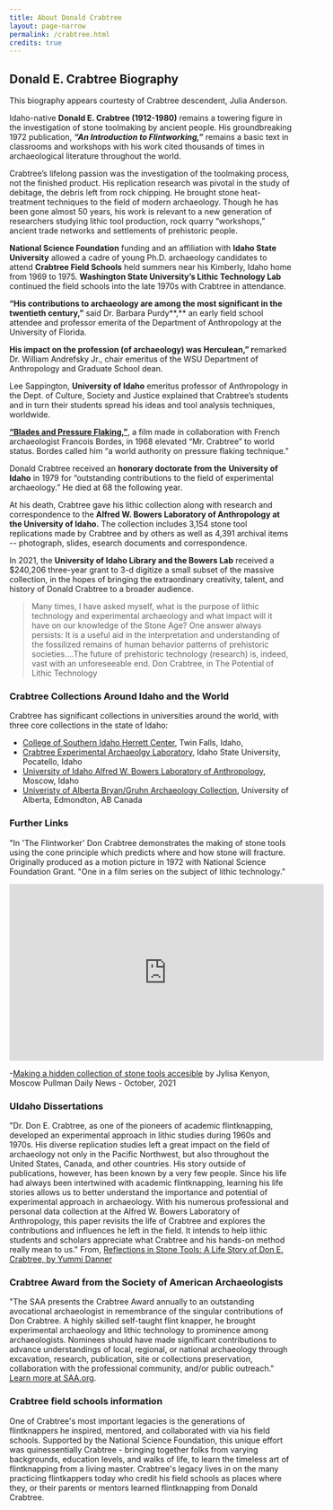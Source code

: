 ```yaml
---
title: About Donald Crabtree
layout: page-narrow
permalink: /crabtree.html
credits: true
---
```

## Donald E. Crabtree Biography

This biography appears courtesty of Crabtree descendent, Julia Anderson. 

Idaho-native **Donald E. Crabtree (1912-1980)** remains a towering figure in the investigation of stone toolmaking by ancient people. His groundbreaking 1972 publication, ***“An Introduction to Flintworking,”***  remains a basic text in classrooms and workshops with his work cited thousands of times in archaeological literature throughout the world.  

Crabtree’s lifelong passion was the investigation of the toolmaking process, not the finished product. His replication research was pivotal in the study of debitage, the debris left from rock chipping. He brought stone heat-treatment techniques to the field of modern archaeology. Though he has been gone almost 50 years, his work is relevant to a new generation of researchers studying lithic tool production, rock quarry “workshops,” ancient trade networks and settlements of prehistoric people.  

**National Science Foundation** funding and an affiliation with **Idaho State University** allowed a cadre of young Ph.D. archaeology candidates to attend **Crabtree Field Schools** held summers near his Kimberly, Idaho home from 1969 to 1975\. **Washington State University’s Lithic Technology Lab** continued the field schools into the late 1970s with Crabtree in attendance.  

**“His contributions to archaeology are among the most significant in the twentieth century,”** said Dr. Barbara Purdy**,** an early field school attendee and professor emerita of the Department of Anthropology at the University of Florida. 

**His impact on the profession (of archaeology) was Herculean,” r**emarked Dr. William Andrefsky Jr., chair emeritus of the WSU Department of Anthropology and Graduate School dean. 

Lee Sappington, **University of Idaho** emeritus professor of Anthropology in the Dept. of Culture, Society and Justice explained that Crabtree’s students and in turn their students spread his ideas and tool analysis techniques, worldwide. 

[**“Blades and Pressure Flaking,”**](https://www.youtube.com/watch?v=6F7wrtzZ_dQ), a film made in collaboration with French archaeologist Francois Bordes, in 1968 elevated “Mr. Crabtree” to world status. Bordes called him “a world authority on pressure flaking technique.”  

Donald Crabtree received an **honorary doctorate from the** **University of Idaho** in 1979 for “outstanding contributions to the field of experimental archaeology.”  He died at 68 the following year.  

At his death, Crabtree gave his lithic collection along with research and correspondence to the **Alfred W. Bowers Laboratory of Anthropology at the University of Idaho.** The collection includes 3,154 stone tool replications made by Crabtree and by others as well as 4,391 archival items \-- photograph, slides, esearch documents and correspondence.

In 2021, the **University of Idaho Library and the Bowers Lab** received a $240,206 three-year grant to 3-d digitize a small subset of the massive collection, in the hopes of bringing the extraordinary creativity, talent, and history of Donald Crabtree to a broader audience.

> Many times, I have asked myself, what is the purpose of lithic technology and experimental archaeology and what impact will it have on our knowledge of the Stone Age? One answer always persists: It is a useful aid in the interpretation and understanding of the fossilized remains of human behavior patterns of prehistoric societies….The future of prehistoric technology (research) is, indeed, vast with an unforeseeable end. Don Crabtree, in The Potential of Lithic Technology

### Crabtree Collections Around Idaho and the World

Crabtree has significant collections in universities around the world, with three core collections in the state of Idaho:

- [College of Southern Idaho Herrett Center](https://herrett.csi.edu/), Twin Falls, Idaho, 
- [Crabtree Experimental Archaeolgy Laboratory](https://www.isu.edu/anthropology/student-experience/anthropology-research-labs/crabtree-experimental-archaeology-laboratory/), Idaho State University, Pocatello, Idaho
- [University of Idaho Alfred W. Bowers Laboratory of Anthropology](https://www.uidaho.edu/class/anthrolab), Moscow, Idaho
- [Univeristy of Alberta Bryan/Gruhn Archaeology Collection](https://www.ualberta.ca/en/museums/museum-collections/archaeology-collection.html), University of Alberta, Edmondton, AB Canada


### Further Links

"In 'The Flintworker' Don Crabtree demonstrates the making of stone tools using the cone principle which predicts where and how stone will fracture. Originally produced as a motion picture in 1972 with National Science Foundation Grant. "One in a film series on the subject of lithic technology."

<iframe width="560" height="315" src="https://www.youtube.com/embed/Th7vmgYqhqU?si=k6RVxvISQcp-LAeG" title="YouTube video player" frameborder="0" allow="accelerometer; autoplay; clipboard-write; encrypted-media; gyroscope; picture-in-picture; web-share" referrerpolicy="strict-origin-when-cross-origin" allowfullscreen></iframe>

-[Making a hidden collection of stone tools accesible](https://www.dnews.com/local-news/making-a-hidden-collection-of-stone-tools-accessible6906a835) by Jylisa Kenyon, Moscow Pullman Daily News - October, 2021


### UIdaho Dissertations


"Dr. Don E. Crabtree, as one of the pioneers of academic flintknapping, developed an
experimental approach in lithic studies during 1960s and 1970s. His diverse replication
studies left a great impact on the field of archaeology not only in the Pacific Northwest, but
also throughout the United States, Canada, and other countries. His story outside of
publications, however, has been known by a very few people. Since his life had always been
intertwined with academic flintknapping, learning his life stories allows us to better
understand the importance and potential of experimental approach in archaeology. With his
numerous professional and personal data collection at the Alfred W. Bowers Laboratory of
Anthropology, this paper revisits the life of Crabtree and explores the contributions and
influences he left in the field. It intends to help lithic students and scholars appreciate what
Crabtree and his hands-on method really mean to us." From, [Reflections in Stone Tools: A Life Story of Don E. Crabtree, by Yummi Danner](https://www.proquest.com/docview/2115845790?accountid=14551&fromopenview=true&parentSessionId=2FVPn1vl4niZ6L%2FTJw2LKt%2Fi3u%2BEA9vWjWg36ntlBcY%3D&parentSessionId=9Grsa%2B6yejmmrF5XpYdm9urTTJK%2FmUOf39n3PQQrkyI%3D&pq-origsite=gscholar&sourcetype=Dissertations%20&%20Theses)

### Crabtree Award from the Society of American Archaeologists 

"The SAA presents the Crabtree Award annually to an outstanding avocational archaeologist in remembrance of the singular contributions of Don Crabtree. A highly skilled self-taught flint knapper, he brought experimental archaeology and lithic technology to prominence among archaeologists. Nominees should have made significant contributions to advance understandings of local, regional, or national archaeology through excavation, research, publication, site or collections preservation, collaboration with the professional community, and/or public outreach." [Learn more at SAA.org](https://www.saa.org/career-practice/awards/crabtree-award).


### Crabtree field schools information 

One of Crabtree's most important legacies is the generations of flintknappers he inspired, mentored, and collaborated with
via his field schools. Supported by the National Science Foundation, this unique effort was quinessentially Crabtree - bringing together folks from varying backgrounds, education levels, and walks of life, to learn the timeless art of flintknapping from a living master. Crabtree's legacy lives in on the many practicing flintkappers today who credit his field schools as places where they, or their parents or mentors learned flintknapping from Donald Crabtree.


<!---*Updated from [Alfred W. Bowers Laboratory of Anthropology](https://www.uidaho.edu/class/anthrolab/collections/crabtree)*

Donald E. Crabtree was born in Heyburn, Idaho on June 8, 1912 to Reverend Ellis and Mabel G. Crabtree. After graduating high school in Twin Falls, Idaho in 1930, Crabtree worked for the Idaho Power Company for a brief period. He then moved to California and enrolled in Long Beach Junior College, intending to major in geology and paleontology. His interest in those topics and in prehistoric archaeology had developed during a childhood and youth spent exploring south-central Idaho. During this time, Crabtree tried flintknapping, but at the time, it was not his primary focus. After just one term, Crabtree dropped out and began working in paleontological laboratories and doing summer fieldwork in California and Nevada. 

In 1939, Crabtree was diagnosed with cancer and spent his recuperation period, when his mobility and muscular strength were limited, flintknapping, all the while learning more about lithic mechanics, systems of efficient core reduction and the significance of variations among the newly identified paleo-Indian points from the Plains and Southwest. In 1941, after fully recovering from cancer, Crabtree was invited to demonstrate flintknapping techniques at the American Association of Museums' annual meeting in Columbus, Ohio. In the fall of 1941, Crabtree returned to California to support the World War II effort, during which time he met his future wife Evelyn Josephine Meadows; they married in Long Beach in 1943. 

For the next 30 years, Crabtree continued to hone his skill and expertise in flintknapping, forming connections with researchers and flintknappers around the world. Crabtree also willingly shared his knowledge at various field schools and during informal interactions, encouraging others to learn the art and science of flintknapping. During this period, Crabtree authored or co-authored 23 scholarly articles, was featured in seven films, and led the Idaho State University National Science Foundation Flintworking School (1969-1975). 

In 1979, Crabtree’s lifelong contribution to the field of archaeology was recognized with an honorary doctorate from the University of Idaho. Since 1985, the Society for American Archaeology has also awarded the prestigious “[Crabtree Award](https://www.saa.org/career-practice/awards/crabtree-award)” to outstanding avocational archaeologists who have made significant contributions to the discipline. Crabtree died in Twin Falls, Idaho on November 16, 1980.--->

